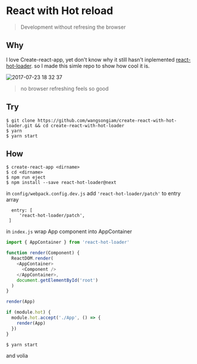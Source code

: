 # React with Hot reload
> Development without refresing the browser

## Why
I love Create-react-app, yet don't know why it still hasn't inplemented [react-hot-loader](https://github.com/gaearon/react-hot-loader/tree/master/docs). so I made this simle repo to show how cool it is.

![2017-07-23 18 32 37](https://user-images.githubusercontent.com/19645990/28503478-8fcb436a-6fd5-11e7-94f5-7bb08bbbdc16.gif)
> no browser refreshing feels so good

## Try
```
$ git clone https://github.com/wangsongiam/create-react-with-hot-loader.git && cd create-react-with-hot-loader
$ yarn
$ yarn start
```

## How
```
$ create-react-app <dirname>
$ cd <dirname>
$ npm run eject
$ npm install --save react-hot-loader@next
```
in `config/webpack.config.dev.js` add `'react-hot-loader/patch'`  to entry array
```
  entry: [
     'react-hot-loader/patch',
 ]
```
in `index.js` wrap App component into AppContainer
```js
import { AppContainer } from 'react-hot-loader'

function render(Component) {
  ReactDOM.render(
    <AppContainer>
      <Component />
    </AppContainer>,
    document.getElementById('root')
  )
}

render(App)

if (module.hot) {
  module.hot.accept('./App', () => {
    render(App)
  })
}
```
```
$ yarn start
```
and volia
